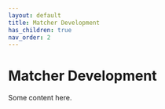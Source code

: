 ```yaml
---
layout: default
title: Matcher Development
has_children: true
nav_order: 2
---
```


# Matcher Development
Some content here.